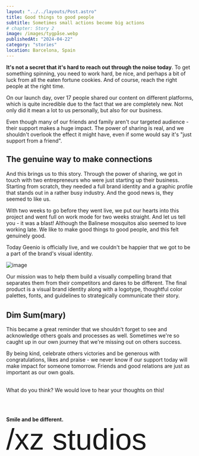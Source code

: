 ```yaml
---
layout: "../../layouts/Post.astro"
title: Good things to good people
subtitle: Sometimes small actions become big actions
# chapter: Story 2
image: /images/tygpåse.webp
publishedAt: "2024-04-22"
category: "stories"
location: Barcelona, Spain
---
```


<!-- ## Sharing is caring -->

<!-- When we went live with XZ, it was a pure joy to see all the amazing people we had around us who shared and came with heart warming congratulations. -->

<!-- In today's digital climate, it's not a secret that it's hard to reach out through the noise. -->

<b>It's not a secret that it's hard to reach out through the noise today</b>.
To get something spinning, you need to work hard, be nice, and perhaps a bit of luck from all the eaten fortune cookies. And of course, reach the right people at the right time.

On our launch day, over 17 people shared our content on different platforms, which is quite incredible due to the fact that we are completely new. Not only did it mean a lot to us personally, but also for our business.

Even though many of our friends and family aren't our targeted audience - their support makes a huge impact. The power of sharing is real, and we shouldn't overlook the effect it might have, even if some would say it's "just support from a friend".

## The genuine way to make connections

And this brings us to this story. Through the power of sharing, we got in touch with two entrepreneurs who were just starting up their business. Starting from scratch, they needed a full brand identity and a graphic profile that stands out in a rather busy industry. And the good news is, they seemed to like us.

With two weeks to go before they went live, we put our hearts into this project and went full on work mode for two weeks straight. And let us tell you - it was a blast! Although the Balinese mosquitos also seemed to love working late. We like to make good things to good people, and this felt genuinely good.

Today Geenio is officially live, and we couldn't be happier that we got to be a part of the brand's visual identity.

![image](/images/story3-header.webp)

<!-- **Visual identity - or visual strategy?** -->
<!-- The main focus for us was to visually make them differentiate from their competitors and stick out in a rather busy industry.

We also wanted to build a sturdy foundation for them to work strategically with their brand - making everything as simple and actually user friendly as possible.

The final product is a brand identity and strategic visual guidelines that they will be able to use to tell their story, their way. -->

Our mission was to help them build a visually compelling brand that separates them from their competitors and dares to be different. The final product is a visual brand identity along with a logotype, thoughtful color palettes, fonts, and guidelines to strategically communicate their story.

<h2 style="margin-top: 2rem;">Dim Sum(mary)</h2>

This became a great reminder that we shouldn't forget to see and acknowledge others goals and processes as well. Sometimes we're so caught up in our own journey that we're missing out on others success.

By being kind, celebrate others victories and be generous with congratulations, likes and praise - we never know if our support today will make impact for someone tomorrow. Friends and good relations are just as important as our own goals.

<br><a class="btnOpenForm">What do you think? We would love to hear your thoughts on this!</a>

<div class="hrSpace">
</div>
<strong>Smile and be different.</strong>

<h3 class="signature">/xz studios</h2>

<style>

 
     .stories-rightimage {
    width: 200px;
    max-width: 100%;
    margin: 0rem 1rem;
    overflow-x: hidden;
         filter: grayscale(100);
         transition: 0.5s all ease;
    }
    .stories-rightimage:hover {
        filter: grayscale(0);
        transform: scale(1.01);
    }
    @media (min-width: 768px) {
    .stories-rightimage {
        flex: 0 0 40%;
           }   
     
    }

.stories-quote {
    background-color: #DFDFDF;
    border-radius: 10px;
    padding: 3rem 4rem;
    text-align: center;
    color: #1c1e21;
      margin-top: 4rem;
    margin-bottom: 2rem;
    position: relative;
}
.stories-quote h3 {
    font-weight: 600;
    /* font-style: italic; */
    font-size: 2rem;
}
.stories-bg-plate {
    background-color: #E2E2E2;
    border-radius: 8px;
    margin-top: 4rem;
    margin-bottom: 2rem;
    padding: 1.4rem;
}

.stories-bg-plate li {
margin-left: 30px;
}
@media (min-width: 768px)
.stories-bg-plate {
    margin-top: padding: 2rem;
    }




    .hrSpace {
       padding: 1rem 0rem 2rem 0rem;
    }
.signature {
    font-family: "lindsey-signature", sans-serif;
    font-weight: 400;
    font-size: 5rem;
    margin-top: 0rem;
}


</style>
